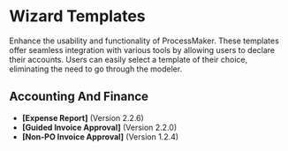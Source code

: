 # Wizard Templates
Enhance the usability and functionality of ProcessMaker. These templates offer seamless integration with various tools by allowing users to declare their accounts. Users can easily select a template of their choice, eliminating the need to go through the modeler.
## Accounting And Finance
- **[Expense Report]** (Version 2.2.6)
- **[Guided Invoice Approval]** (Version 2.2.0)
- **[Non-PO Invoice Approval]** (Version 1.2.4)
